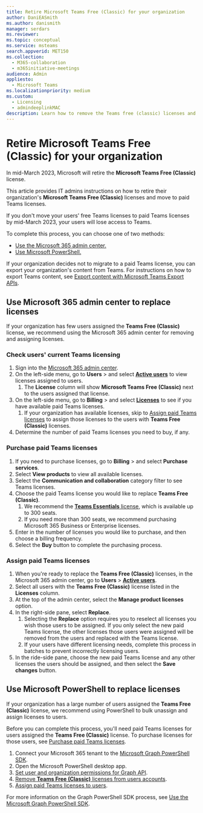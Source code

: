 ```yaml
---
title: Retire Microsoft Teams Free (Classic) for your organization
author: DaniEASmith
ms.author: danismith
manager: serdars
ms.reviewer:
ms.topic: conceptual
ms.service: msteams
search.appverid: MET150
ms.collection:
  - M365-collaboration
  - m365initiative-meetings
audience: Admin
appliesto:
  - Microsoft Teams
ms.localizationpriority: medium
ms.custom:
  - Licensing
  - admindeeplinkMAC
description: Learn how to remove the Teams free (classic) licenses and assign paid Teams licenses for your organization's users.
---
```


# Retire Microsoft Teams Free (Classic) for your organization

In mid-March 2023, Microsoft will retire the **Microsoft Teams Free (Classic)** license.

This article provides IT admins instructions on how to retire their organization's **Microsoft Teams Free (Classic)** licenses and move to paid Teams licenses.

If you don't move your users' free Teams licenses to paid Teams licenses by mid-March 2023, your users will lose access to Teams.

To complete this process, you can choose one of two methods:

- [Use the Microsoft 365 admin center.](#use-microsoft-365-admin-center-to-replace-licenses)
- [Use Microsoft PowerShell.](#use-microsoft-powershell-to-replace-licenses)

If your organization decides not to migrate to a paid Teams license, you can export your organization's content from Teams. For instructions on how to export Teams content, see [Export content with Microsoft Teams Export APIs](/microsoftteams/export-teams-content).

## Use Microsoft 365 admin center to replace licenses

If your organization has few users assigned the **Teams Free (Classic)** license, we recommend using the Microsoft 365 admin center for removing and assigning licenses.

### Check users' current Teams licensing

1. Sign into the [Microsoft 365 admin center](https://go.microsoft.com/fwlink/p/?linkid=2024339).
1. On the left-side menu, go to **Users** > and select [**Active users**](https://go.microsoft.com/fwlink/p/?linkid=834822) to view licenses assigned to users.
    1. The **License** column will show **Microsoft Teams Free (Classic)** next to the users assigned that license.
1. On the left-side menu, go to **Billing** > and select [**Licenses**](https://go.microsoft.com/fwlink/p/?linkid=842264) to see if you have available paid Teams licenses.
    1. If your organization has available licenses, skip to [Assign paid Teams licenses](#assign-paid-teams-licenses) to assign those licenses to the users with **Teams Free (Classic)** licenses.
1. Determine the number of paid Teams licenses you need to buy, if any.

### Purchase paid Teams licenses

1. If you need to purchase licenses, go to **Billing** > and select **Purchase services**.
1. Select **View products** to view all available licenses.
1. Select the **Communication and collaboration** category filter to see Teams licenses.
1. Choose the paid Teams license you would like to replace **Teams Free (Classic)**.
    1. We recommend the [**Teams Essentials** license](https://admin.microsoft.com/adminportal/home#/catalog/offer-details/microsoft-teams-essentials-aad-identity-/2D7C59AC-F814-43E0-8E8E-E4EA91A09CAF), which is available up to 300 seats.
    1. If you need more than 300 seats, we recommend purchasing Microsoft 365 Business or Enterprise licenses.
1. Enter in the number of licenses you would like to purchase, and then choose a billing frequency.
1. Select the **Buy** button to complete the purchasing process.

### Assign paid Teams licenses

1. When you're ready to replace the **Teams Free (Classic)** licenses, in the Microsoft 365 admin center, go to **Users** > [**Active users**](https://admin.microsoft.com/adminportal/home#/users).
1. Select all users with the **Teams Free (Classic)** license listed in the **Licenses** column.
1. At the top of the admin center, select the **Manage product licenses** option.
1. In the right-side pane, select **Replace**.
    1. Selecting the **Replace** option requires you to reselect all licenses you wish those users to be assigned. If you only select the new paid Teams license, the other licenses those users were assigned will be removed from the users and replaced with the Teams license.
    1. If your users have different licensing needs, complete this process in batches to prevent incorrectly licensing users.
1. In the ride-side pane, choose the new paid Teams license and any other licenses the users should be assigned, and then select the **Save changes** button.

## Use Microsoft PowerShell to replace licenses

If your organization has a large number of users assigned the **Teams Free (Classic)** license, we recommend using PowerShell to bulk unassign and assign licenses to users.

Before you can complete this process, you'll need paid Teams licenses for users assigned the **Teams Free (Classic)** license. To purchase licenses for those users, see [Purchase paid Teams licenses](#purchase-paid-teams-licenses).

1. Connect your Microsoft 365 tenant to the [Microsoft Graph PowerShell SDK](/powershell/microsoftgraph/get-started).
1. Open the Microsoft PowerShell desktop app.
1. [Set user and organization permissions for Graph API](/microsoft-365/enterprise/remove-licenses-from-user-accounts-with-microsoft-365-powershell#use-the-microsoft-graph-powershell-sdk).
1. [Remove **Teams Free (Classic)** licenses from users accounts](/microsoft-365/enterprise/remove-licenses-from-user-accounts-with-microsoft-365-powershell#removing-licenses-from-user-accounts).
1. [Assign paid Teams licenses to users](/microsoft-365/enterprise/assign-licenses-to-user-accounts-with-microsoft-365-powershell#assigning-licenses-to-user-accounts).

For more information on the Graph PowerShell SDK process, see [Use the Microsoft Graph PowerShell SDK](/microsoft-365/enterprise/view-licenses-and-services-with-microsoft-365-powershell).
